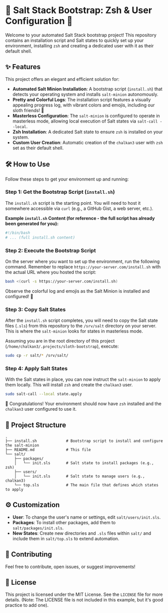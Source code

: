 # 🦥 Salt Stack Bootstrap: Zsh & User Configuration 🚀

Welcome to your automated Salt Stack bootstrap project! This repository contains an installation script and Salt states to quickly set up your environment, installing `zsh` and creating a dedicated user with it as their default shell.

## ✨ Features

This project offers an elegant and efficient solution for:

*   **Automated Salt Minion Installation**: A bootstrap script (`install.sh`) that detects your operating system and installs `salt-minion` autonomously.
*   **Pretty and Colorful Logs**: The installation script features a visually appealing progress log, with vibrant colors and emojis, including our sloth friends! 🦥
*   **Masterless Configuration**: The `salt-minion` is configured to operate in masterless mode, allowing local execution of Salt states via `salt-call --local`.
*   **Zsh Installation**: A dedicated Salt state to ensure `zsh` is installed on your system.
*   **Custom User Creation**: Automatic creation of the `chalkan3` user with `zsh` set as their default shell.

## 🛠️ How to Use

Follow these steps to get your environment up and running:

### Step 1: Get the Bootstrap Script (`install.sh`)

The `install.sh` script is the starting point. You will need to host it somewhere accessible via `curl` (e.g., a GitHub Gist, a web server, etc.).

**Example `install.sh` Content (for reference - the full script has already been generated for you):**

```bash
#!/bin/bash
# ... (full install.sh content)
```

### Step 2: Execute the Bootstrap Script

On the server where you want to set up the environment, run the following command. Remember to replace `https://your-server.com/install.sh` with the actual URL where you hosted the script:

```bash
bash <(curl -s https://your-server.com/install.sh)
```

Observe the colorful log and emojis as the Salt Minion is installed and configured! 🦥

### Step 3: Copy Salt States

After the `install.sh` script completes, you will need to copy the Salt state files (`.sls`) from this repository to the `/srv/salt` directory on your server. This is where the `salt-minion` looks for states in masterless mode.

Assuming you are in the root directory of this project (`/home/chalkan3/.projects/sloth-bootstrap`), execute:

```bash
sudo cp -r salt/* /srv/salt/
```

### Step 4: Apply Salt States

With the Salt states in place, you can now instruct the `salt-minion` to apply them locally. This will install `zsh` and create the `chalkan3` user.

```bash
sudo salt-call --local state.apply
```

🎉 Congratulations! Your environment should now have `zsh` installed and the `chalkan3` user configured to use it.

## 📂 Project Structure

```
. 
├── install.sh             # Bootstrap script to install and configure the salt-minion
├── README.md              # This file
└── salt/
    ├── packages/
    │   └── init.sls       # Salt state to install packages (e.g., zsh)
    ├── users/
    │   └── init.sls       # Salt state to manage users (e.g., chalkan3)
    └── top.sls            # The main file that defines which states to apply
```

## ⚙️ Customization

*   **User**: To change the user's name or settings, edit `salt/users/init.sls`.
*   **Packages**: To install other packages, add them to `salt/packages/init.sls`.
*   **New States**: Create new directories and `.sls` files within `salt/` and include them in `salt/top.sls` to extend automation.

## 🤝 Contributing

Feel free to contribute, open issues, or suggest improvements!

## 📄 License

This project is licensed under the MIT License. See the `LICENSE` file for more details. (Note: The LICENSE file is not included in this example, but it's good practice to add one).